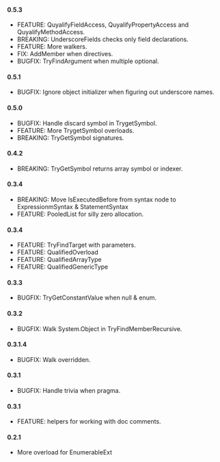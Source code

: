 #### 0.5.3
* FEATURE: QuyalifyFieldAccess, QuyalifyPropertyAccess and QuyalifyMethodAccess.
* BREAKING: UnderscoreFields checks only field declarations.
* FEATURE: More walkers.
* FIX: AddMember when directives.
* BUGFIX: TryFindArgument when multiple optional.

#### 0.5.1
* BUGFIX: Ignore object initializer when figuring out underscore names.

#### 0.5.0
* BUGFIX: Handle discard symbol in TrygetSymbol.
* FEATURE: More TrygetSymbol overloads.
* BREAKING: TryGetSymbol signatures.

#### 0.4.2
* BREAKING: TryGetSymbol returns array symbol or indexer.

#### 0.3.4
* BREAKING: Move IsExecutedBefore from syntax node to ExpressionmSyntax & StatementSyntax
* FEATURE: PooledList<T> for silly zero allocation.

#### 0.3.4
* FEATURE: TryFindTarget with parameters.
* FEATURE: QualifiedOverload
* FEATURE: QualifiedArrayType
* FEATURE: QualifiedGenericType

#### 0.3.3
* BUGFIX: TryGetConstantValue when null & enum.

#### 0.3.2
* BUGFIX: Walk System.Object in TryFindMemberRecursive.

#### 0.3.1.4
* BUGFIX: Walk overridden.

#### 0.3.1
* BUGFIX: Handle trivia when pragma.

#### 0.3.1
* FEATURE: helpers for working with doc comments.

#### 0.2.1
* More overload for EnumerableExt

